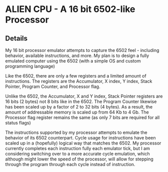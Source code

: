 # ALIEN CPU - A 16 bit 6502-like Processor
## Details
My 16 bit processor emulator attempts to capture the 6502 feel - including behavior, available instructions, and more. My plan is to design a fully emulated computer using the 6502 (with a simple OS and custom programming language)

Like the 6502, there are only a few registers and a limited amount of instructions. The registers are the Accumulator, X index, Y index, Stack Pointer, Program Counter, and Processor flag. 

Unlike the 6502, the Accumulator, X and Y index, Stack Pointer registers are 16 bits (2 bytes) not 8 bits like in the 6502. The Program Counter likewise has been scaled up by a factor of 2 to 32 bits (4 bytes). As a result, the amount of addressable memory is scaled up from 64 Kb to 4 Gb. The Processor flag register remains the same (as only 7 bits are required for all status flags)

The instructions supported by my processor attempts to emulate the behavior of its 6502 counterpart. Cycle usage for instructions have been scaled up in a (hopefully) logical way that matches the 6502. My processor currently completes each instruction fully each emulator tick, but I am considering switching over to a more accurate cycle emulation, which although might lower the speed of the processor, will allow for stepping through the program through each cycle instead of instruction.
